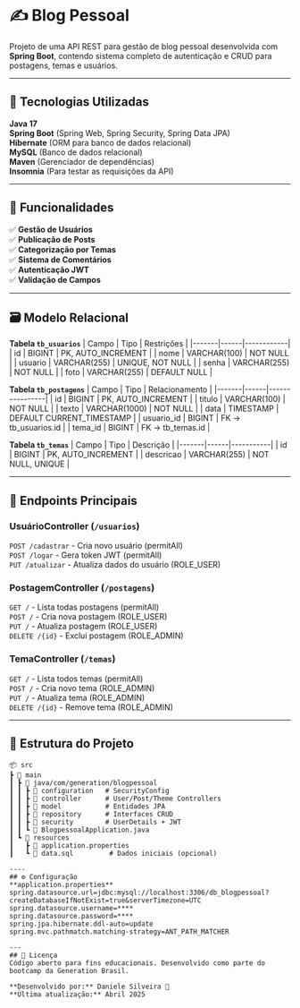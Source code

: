 # ✍️ Blog Pessoal

Projeto de uma API REST para gestão de blog pessoal desenvolvida com **Spring Boot**, contendo sistema completo de autenticação e CRUD para postagens, temas e usuários.

---
## 🚀 Tecnologias Utilizadas
**Java 17**  
**Spring Boot** (Spring Web, Spring Security, Spring Data JPA)  
**Hibernate** (ORM para banco de dados relacional)  
**MySQL** (Banco de dados relacional)  
**Maven** (Gerenciador de dependências)  
**Insomnia** (Para testar as requisições da API)

---

## 📌 Funcionalidades
✅ **Gestão de Usuários**  
✅ **Publicação de Posts**  
✅ **Categorização por Temas**  
✅ **Sistema de Comentários**  
✅ **Autenticação JWT**  
✅ **Validação de Campos**

---

## 🗃️ Modelo Relacional
**Tabela `tb_usuarios`**
| Campo | Tipo | Restrições |
|-------|------|------------|
| id | BIGINT | PK, AUTO_INCREMENT |
| nome | VARCHAR(100) | NOT NULL |
| usuario | VARCHAR(255) | UNIQUE, NOT NULL |
| senha | VARCHAR(255) | NOT NULL |
| foto | VARCHAR(255) | DEFAULT NULL |

**Tabela `tb_postagens`**
| Campo | Tipo | Relacionamento |
|-------|------|----------------|
| id | BIGINT | PK, AUTO_INCREMENT |
| titulo | VARCHAR(100) | NOT NULL |
| texto | VARCHAR(1000) | NOT NULL |
| data | TIMESTAMP | DEFAULT CURRENT_TIMESTAMP |
| usuario_id | BIGINT | FK → tb_usuarios.id |
| tema_id | BIGINT | FK → tb_temas.id |

**Tabela `tb_temas`**
| Campo | Tipo | Descrição |
|-------|------|-----------|
| id | BIGINT | PK, AUTO_INCREMENT |
| descricao | VARCHAR(255) | NOT NULL, UNIQUE |

---

## 🔄 Endpoints Principais
### **UsuárioController** (`/usuarios`)
`POST /cadastrar` - Cria novo usuário (permitAll)  
`POST /logar` - Gera token JWT (permitAll)  
`PUT /atualizar` - Atualiza dados do usuário (ROLE_USER)

### **PostagemController** (`/postagens`)
`GET /` - Lista todas postagens (permitAll)  
`POST /` - Cria nova postagem (ROLE_USER)  
`PUT /` - Atualiza postagem (ROLE_USER)  
`DELETE /{id}` - Exclui postagem (ROLE_ADMIN)

### **TemaController** (`/temas`)
`GET /` - Lista todos temas (permitAll)  
`POST /` - Cria novo tema (ROLE_ADMIN)  
`PUT /` - Atualiza tema (ROLE_ADMIN)  
`DELETE /{id}` - Remove tema (ROLE_ADMIN)

---
## 📂 Estrutura do Projeto
```
📦 src
┣ 📂 main
┃ ┣ 📂 java/com/generation/blogpessoal
┃ ┃ ┣ 📂 configuration   # SecurityConfig
┃ ┃ ┣ 📂 controller      # User/Post/Theme Controllers
┃ ┃ ┣ 📂 model           # Entidades JPA
┃ ┃ ┣ 📂 repository      # Interfaces CRUD
┃ ┃ ┣ 📂 security        # UserDetails + JWT
┃ ┃ ┗ 📜 BlogpessoalApplication.java
┃ ┗ 📂 resources
┃   ┣ 📜 application.properties
┃   ┗ 📜 data.sql         # Dados iniciais (opcional)

----
## ⚙️ Configuração
**application.properties**
spring.datasource.url=jdbc:mysql://localhost:3306/db_blogpessoal?createDatabaseIfNotExist=true&serverTimezone=UTC 
spring.datasource.username=**** 
spring.datasource.password=****
spring.jpa.hibernate.ddl-auto=update 
spring.mvc.pathmatch.matching-strategy=ANT_PATH_MATCHER

---
## 📜 Licença
Código aberto para fins educacionais. Desenvolvido como parte do bootcamp da Generation Brasil.

**Desenvolvido por:** Daniele Silveira 🚀  
**Última atualização:** Abril 2025


